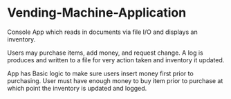 # Vending-Machine-Application
Console App which reads in documents via file I/O and displays an inventory. 

Users may purchase items, add money, and request change. A log is produces and written to a file for very action taken and inventory it updated.

App has Basic logic to make sure users insert money first prior to purchasing. User must have enough money to buy item prior to purchase at which point the inventory is updated and logged.
